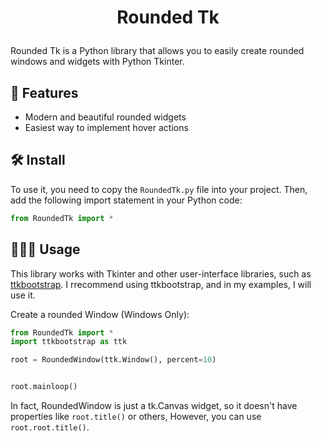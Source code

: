 # <p align="center">Rounded Tk</p>

Rounded Tk is a Python library that allows you to easily create rounded windows and widgets with Python Tkinter.

## 🧐 Features    
- Modern and beautiful rounded widgets
- Easiest way to implement hover actions

## 🛠️ Install
To use it, you need to copy the `RoundedTk.py` file into your project. Then, add the following import statement in your Python code:

```python
from RoundedTk import *
```


## 🧑🏻‍💻 Usage

This library works with Tkinter and other user-interface libraries, such as [ttkbootstrap](https://github.com/israel-dryer/ttkbootstrap). I rrecommend using ttkbootstrap, and in my examples, I will use it.




Create a rounded Window (Windows Only):


```python
from RoundedTk import *
import ttkbootstrap as ttk

root = RoundedWindow(ttk.Window(), percent=10)


root.mainloop()
```


In fact, RoundedWindow is just a tk.Canvas widget, so it doesn't have properties like ```root.title()``` or others, However, you can use  ```root.root.title()```.
        
